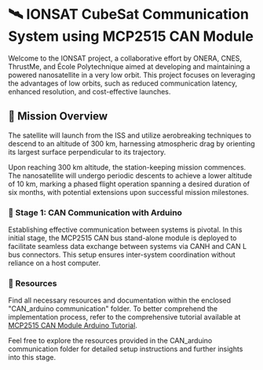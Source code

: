 # 🛰️ IONSAT CubeSat Communication System using MCP2515 CAN Module

Welcome to the IONSAT project, a collaborative effort by ONERA, CNES, ThrustMe, and École Polytechnique aimed at developing and maintaining a powered nanosatellite in a very low orbit. This project focuses on leveraging the advantages of low orbits, such as reduced communication latency, enhanced resolution, and cost-effective launches.

## 🌌 Mission Overview
The satellite will launch from the ISS and utilize aerobreaking techniques to descend to an altitude of 300 km, harnessing atmospheric drag by orienting its largest surface perpendicular to its trajectory.

Upon reaching 300 km altitude, the station-keeping mission commences. The nanosatellite will undergo periodic descents to achieve a lower altitude of 10 km, marking a phased flight operation spanning a desired duration of six months, with potential extensions upon successful mission milestones.

### 🚀 Stage 1: CAN Communication with Arduino
Establishing effective communication between systems is pivotal. In this initial stage, the MCP2515 CAN bus stand-alone module is deployed to facilitate seamless data exchange between systems via CANH and CAN L bus connectors. This setup ensures inter-system coordination without reliance on a host computer.

### 🔗 Resources
Find all necessary resources and documentation within the enclosed "CAN_arduino communication" folder. To better comprehend the implementation process, refer to the comprehensive tutorial available at [MCP2515 CAN Module Arduino Tutorial](https://lastminuteengineers.com/mcp2515-can-module-arduino-tutorial/).

Feel free to explore the resources provided in the CAN_arduino communication folder for detailed setup instructions and further insights into this stage.
